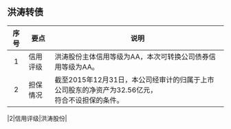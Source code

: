 ## 洪涛转债

|序号|要点|说明|
|:--:|----|----|
|1|信用评级|洪涛股份主体信用等级为AA，本次可转换公司债券信用等级为AA。|
|2|担保情况|截至2015年12月31日，本公司经审计的归属于上市公司股东的净资产为32.56亿元，<br>符合不设担保的条件。|


|2|信用评级|洪涛股份|
